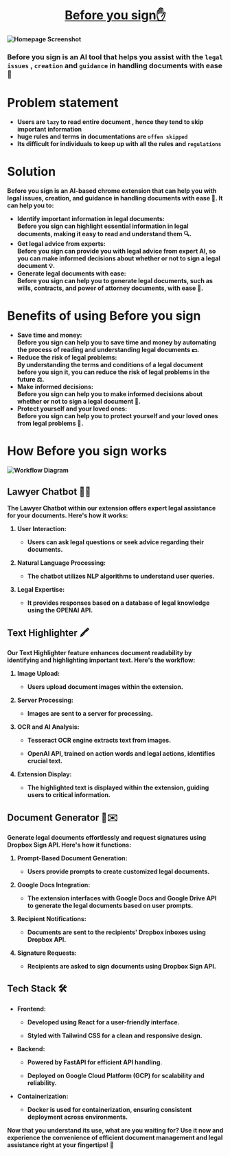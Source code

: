 <h1 align="center"   style="border-bottom: none">
    <b>
        <a href="https://before-you-sign-it.vercel.app/">Before you sign✋</a><br>
</h1>

![Homepage Screenshot](https://github.com/jashwanth0712/before-you-sign/raw/main/website/src/assets/images/homepage.png)
### Before you sign is an AI tool that helps you assist with the `legal issues` , `creation` and `guidance` in handling documents with ease🤩

# Problem statement
- Users are `lazy` to read entire document , hence they tend to skip important information
- huge rules and terms in documentations are `offen skipped`
- Its difficult for individuals to keep up with all the rules and `regulations`

# Solution

Before you sign is an AI-based chrome extension that can help you with legal issues, creation, and guidance in handling documents with ease 📄. It can help you to:

- **Identify important information in legal documents:** \
Before you sign can highlight essential information in legal documents, making it easy to read and understand them 🔍.
- **Get legal advice from experts:** \
Before you sign can provide you with legal advice from expert AI, so you can make informed decisions about whether or not to sign a legal document 💡.
- **Generate legal documents with ease:** \
Before you sign can help you to generate legal documents, such as wills, contracts, and power of attorney documents, with ease 📝.

# Benefits of using Before you sign

- **Save time and money:** \
Before you sign can help you to save time and money by automating the process of reading and understanding legal documents 💵.
- **Reduce the risk of legal problems:** \
By understanding the terms and conditions of a legal document before you sign it, you can reduce the risk of legal problems in the future ⚖️.
- **Make informed decisions:** \
Before you sign can help you to make informed decisions about whether or not to sign a legal document 🧠.
- **Protect yourself and your loved ones:** \
Before you sign can help you to protect yourself and your loved ones from legal problems 🙏.


# How Before you sign works

![Workflow Diagram](https://github.com/jashwanth0712/before-you-sign/blob/main/website/src/assets/images/OPEN%20AI%20(1).png)

## Lawyer Chatbot 👩‍⚖️

The Lawyer Chatbot within our extension offers expert legal assistance for your documents. Here's how it works:

1. **User Interaction**:
   - Users can ask legal questions or seek advice regarding their documents.

2. **Natural Language Processing**:
   - The chatbot utilizes NLP algorithms to understand user queries.

3. **Legal Expertise**:
   - It provides responses based on a database of legal knowledge using the OPENAI API.

## Text Highlighter 🖍️

Our Text Highlighter feature enhances document readability by identifying and highlighting important text. Here's the workflow:

1. **Image Upload**:
   - Users upload document images within the extension.

2. **Server Processing**:
   - Images are sent to a server for processing.

3. **OCR and AI Analysis**:
   - Tesseract OCR engine extracts text from images.

   - OpenAI API, trained on action words and legal actions, identifies crucial text.

4. **Extension Display**:
   - The highlighted text is displayed within the extension, guiding users to critical information.

## Document Generator 📄✉️

Generate legal documents effortlessly and request signatures using Dropbox Sign API. Here's how it functions:

1. **Prompt-Based Document Generation**:
   - Users provide prompts to create customized legal documents.

2. **Google Docs Integration**:
   - The extension interfaces with Google Docs and Google Drive API to generate the legal documents based on user prompts.

3. **Recipient Notifications**:
   - Documents are sent to the recipients' Dropbox inboxes using Dropbox API.

4. **Signature Requests**:
   - Recipients are asked to sign documents using Dropbox Sign API.

## Tech Stack 🛠️

- **Frontend**:
  - Developed using React for a user-friendly interface.

  - Styled with Tailwind CSS for a clean and responsive design.

- **Backend**:
  - Powered by FastAPI for efficient API handling.

  - Deployed on Google Cloud Platform (GCP) for scalability and reliability.

- **Containerization**:
  - Docker is used for containerization, ensuring consistent deployment across environments.

Now that you understand its use, what are you waiting for? Use it now and experience the convenience of efficient document management and legal assistance right at your fingertips! 🚀